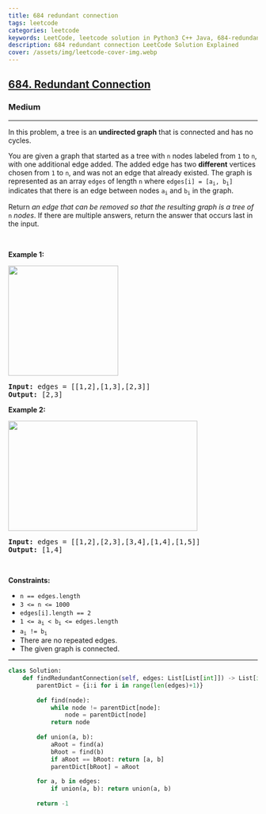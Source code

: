 ```yaml
---
title: 684 redundant connection
tags: leetcode
categories: leetcode
keywords: LeetCode, leetcode solution in Python3 C++ Java, 684-redundant-connection solution
description: 684 redundant connection LeetCode Solution Explained
cover: /assets/img/leetcode-cover-img.webp
---
```



<h2><a href="https://leetcode.com/problems/redundant-connection/">684. Redundant Connection</a></h2><h3>Medium</h3><hr><div><p>In this problem, a tree is an <strong>undirected graph</strong> that is connected and has no cycles.</p>

<p>You are given a graph that started as a tree with <code>n</code> nodes labeled from <code>1</code> to <code>n</code>, with one additional edge added. The added edge has two <strong>different</strong> vertices chosen from <code>1</code> to <code>n</code>, and was not an edge that already existed. The graph is represented as an array <code>edges</code> of length <code>n</code> where <code>edges[i] = [a<sub>i</sub>, b<sub>i</sub>]</code> indicates that there is an edge between nodes <code>a<sub>i</sub></code> and <code>b<sub>i</sub></code> in the graph.</p>

<p>Return <em>an edge that can be removed so that the resulting graph is a tree of </em><code>n</code><em> nodes</em>. If there are multiple answers, return the answer that occurs last in the input.</p>

<p>&nbsp;</p>
<p><strong>Example 1:</strong></p>
<img alt="" src="https://assets.leetcode.com/uploads/2021/05/02/reduntant1-1-graph.jpg" style="width: 222px; height: 222px;">
<pre><strong>Input:</strong> edges = [[1,2],[1,3],[2,3]]
<strong>Output:</strong> [2,3]
</pre>

<p><strong>Example 2:</strong></p>
<img alt="" src="https://assets.leetcode.com/uploads/2021/05/02/reduntant1-2-graph.jpg" style="width: 382px; height: 222px;">
<pre><strong>Input:</strong> edges = [[1,2],[2,3],[3,4],[1,4],[1,5]]
<strong>Output:</strong> [1,4]
</pre>

<p>&nbsp;</p>
<p><strong>Constraints:</strong></p>

<ul>
	<li><code>n == edges.length</code></li>
	<li><code>3 &lt;= n &lt;= 1000</code></li>
	<li><code>edges[i].length == 2</code></li>
	<li><code>1 &lt;= a<sub>i</sub> &lt; b<sub>i</sub> &lt;= edges.length</code></li>
	<li><code>a<sub>i</sub> != b<sub>i</sub></code></li>
	<li>There are no repeated edges.</li>
	<li>The given graph is connected.</li>
</ul>
</div>

---




```python
class Solution:
    def findRedundantConnection(self, edges: List[List[int]]) -> List[int]:
        parentDict = {i:i for i in range(len(edges)+1)}
        
        def find(node):
            while node != parentDict[node]:
                node = parentDict[node]
            return node
        
        def union(a, b):
            aRoot = find(a)
            bRoot = find(b)
            if aRoot == bRoot: return [a, b]
            parentDict[bRoot] = aRoot
        
        for a, b in edges:
            if union(a, b): return union(a, b)
        
        return -1
```
